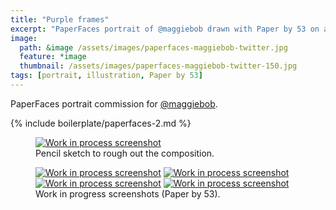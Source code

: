 ```yaml
---
title: "Purple frames"
excerpt: "PaperFaces portrait of @maggiebob drawn with Paper by 53 on an iPad."
image: 
  path: &image /assets/images/paperfaces-maggiebob-twitter.jpg 
  feature: *image
  thumbnail: /assets/images/paperfaces-maggiebob-twitter-150.jpg
tags: [portrait, illustration, Paper by 53]
---
```


PaperFaces portrait commission for [@maggiebob](http://twitter.com/maggiebob).

{% include boilerplate/paperfaces-2.md %}

<figure>
	<a href="{{ site.url }}/assets/images/paperfaces-maggiebob-process-1-lg.jpg"><img src="{{ site.url }}/assets/images/paperfaces-maggiebob-process-1-750.jpg" alt="Work in process screenshot"></a>
	<figcaption>Pencil sketch to rough out the composition.</figcaption>
</figure>

<figure class="half">
	<a href="{{ site.url }}/assets/images/paperfaces-maggiebob-process-2-lg.jpg"><img src="{{ site.url }}/assets/images/paperfaces-maggiebob-process-2-600.jpg" alt="Work in process screenshot"></a>
	<a href="{{ site.url }}/assets/images/paperfaces-maggiebob-process-3-lg.jpg"><img src="{{ site.url }}/assets/images/paperfaces-maggiebob-process-3-600.jpg" alt="Work in process screenshot"></a>
	<a href="{{ site.url }}/assets/images/paperfaces-maggiebob-process-4-lg.jpg"><img src="{{ site.url }}/assets/images/paperfaces-maggiebob-process-4-600.jpg" alt="Work in process screenshot"></a>
	<a href="{{ site.url }}/assets/images/paperfaces-maggiebob-process-5-lg.jpg"><img src="{{ site.url }}/assets/images/paperfaces-maggiebob-process-5-600.jpg" alt="Work in process screenshot"></a>
	<figcaption>Work in progress screenshots (Paper by 53).</figcaption>
</figure>
